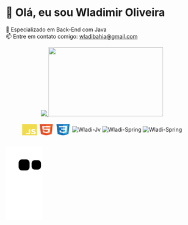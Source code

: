 
# 👋 Olá, eu sou Wladimir Oliveira <br>

  💞️ Especializado em Back-End com Java <br>
  📫 Entre em contato comigo: wladibahia@gmail.com <br>
  <!-- 🌎 https://curriculo-ws.web.app -->

<div align="center">
  <a href="https://github.com/wladi-silva">
    <img height="180em" src="https://github-readme-stats.vercel.app/api?username=wladi-silva&show_icons=true&theme=dark&include_all_commits=true&count_private=false"/>
  </a>
  <a href="https://curriculo-ws.web.app">
     <img style="margin-left="80px";" height="180em" width="300" src="https://i2.wp.com/allhtaccess.info/wp-content/uploads/2018/03/programming.gif?fit=1281%2C716&ssl=1" />
  </a>
</div>
<div align="center" style="display: inline_block"><br>
  <img align="center" alt="Wladi-Js" height="30" width="40" src="https://raw.githubusercontent.com/devicons/devicon/master/icons/javascript/javascript-plain.svg">
  <img align="center" alt="Wladi-HTML" height="30" width="40" src="https://raw.githubusercontent.com/devicons/devicon/master/icons/html5/html5-original.svg">
  <img align="center" alt="Wladi-CSS" height="30" width="40" src="https://raw.githubusercontent.com/devicons/devicon/master/icons/css3/css3-original.svg">
  <img align="center" alt="Wladi-Jv" height="30" width="40" src="https://cdn.jsdelivr.net/gh/devicons/devicon/icons/java/java-original.svg">
  <img align="center" alt="Wladi-Spring" height="30" width="40" src="https://cdn.jsdelivr.net/gh/devicons/devicon/icons/spring/spring-original.svg">
  <img align="center" alt="Wladi-Spring" height="30" width="40" src="https://cdn.jsdelivr.net/gh/devicons/devicon/icons/mysql/mysql-original.svg">
  
</div>
  
  ##
  
  ![Snake animation](https://github.com/wladi-silva/wladi-silva/blob/output/github-contribution-grid-snake.svg)
